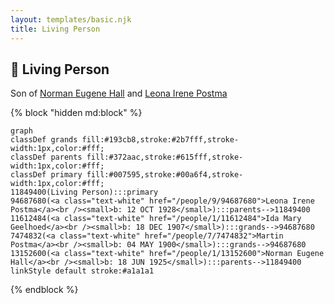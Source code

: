 ```yaml
---
layout: templates/basic.njk
title: Living Person
---
```

## 🔵 Living Person

Son of [Norman Eugene Hall](/people/1/13152600) and [Leona Irene Postma](/people/9/94687680)

{% block "hidden md:block" %}
```mermaid
graph
classDef grands fill:#193cb8,stroke:#2b7fff,stroke-width:1px,color:#fff;
classDef parents fill:#372aac,stroke:#615fff,stroke-width:1px,color:#fff;
classDef primary fill:#007595,stroke:#00a6f4,stroke-width:1px,color:#fff;
11849400(Living Person):::primary
94687680(<a class="text-white" href="/people/9/94687680">Leona Irene Postma</a><br /><small>b: 12 OCT 1928</small>):::parents-->11849400
11612484(<a class="text-white" href="/people/1/11612484">Ida Mary Geelhoed</a><br /><small>b: 18 DEC 1907</small>):::grands-->94687680
7474832(<a class="text-white" href="/people/7/7474832">Martin Postma</a><br /><small>b: 04 MAY 1900</small>):::grands-->94687680
13152600(<a class="text-white" href="/people/1/13152600">Norman Eugene Hall</a><br /><small>b: 18 JUN 1925</small>):::parents-->11849400
linkStyle default stroke:#a1a1a1
```
{% endblock %}
